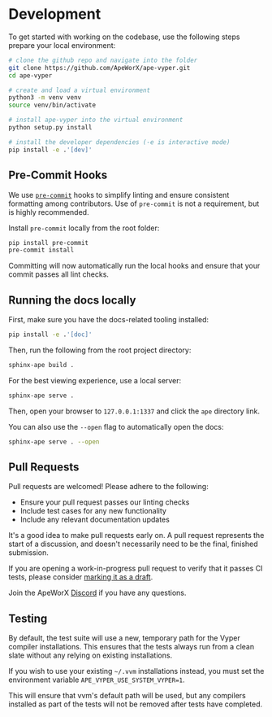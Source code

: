# Development

To get started with working on the codebase, use the following steps prepare your local environment:

```bash
# clone the github repo and navigate into the folder
git clone https://github.com/ApeWorX/ape-vyper.git
cd ape-vyper

# create and load a virtual environment
python3 -m venv venv
source venv/bin/activate

# install ape-vyper into the virtual environment
python setup.py install

# install the developer dependencies (-e is interactive mode)
pip install -e .'[dev]'
```

## Pre-Commit Hooks

We use [`pre-commit`](https://pre-commit.com/) hooks to simplify linting and ensure consistent formatting among contributors.
Use of `pre-commit` is not a requirement, but is highly recommended.

Install `pre-commit` locally from the root folder:

```bash
pip install pre-commit
pre-commit install
```

Committing will now automatically run the local hooks and ensure that your commit passes all lint checks.

## Running the docs locally

First, make sure you have the docs-related tooling installed:

```bash
pip install -e .'[doc]'
```

Then, run the following from the root project directory:

```bash
sphinx-ape build .
```

For the best viewing experience, use a local server:

```bash
sphinx-ape serve .
```

Then, open your browser to `127.0.0.1:1337` and click the `ape` directory link.

You can also use the `--open` flag to automatically open the docs:

```bash
sphinx-ape serve . --open
```

## Pull Requests

Pull requests are welcomed! Please adhere to the following:

- Ensure your pull request passes our linting checks
- Include test cases for any new functionality
- Include any relevant documentation updates

It's a good idea to make pull requests early on.
A pull request represents the start of a discussion, and doesn't necessarily need to be the final, finished submission.

If you are opening a work-in-progress pull request to verify that it passes CI tests, please consider
[marking it as a draft](https://help.github.com/en/github/collaborating-with-issues-and-pull-requests/about-pull-requests#draft-pull-requests).

Join the ApeWorX [Discord](https://discord.gg/apeworx) if you have any questions.

## Testing

By default, the test suite will use a new, temporary path for the Vyper compiler installations.
This ensures that the tests always run from a clean slate without any relying on existing installations.

If you wish to use your existing `~/.vvm` installations instead, you must set the environment variable `APE_VYPER_USE_SYSTEM_VYPER=1`.

This will ensure that vvm's default path will be used, but any compilers installed as part of the tests will not be removed after tests have completed.
